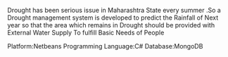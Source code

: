 Drought has been serious issue in Maharashtra State every summer .So a Drought management system is developed to predict the Rainfall of Next year so that the area which remains in Drought should be provided with External Water Supply To fulfill Basic Needs of People

Platform:Netbeans
Programming Language:C#
Database:MongoDB
